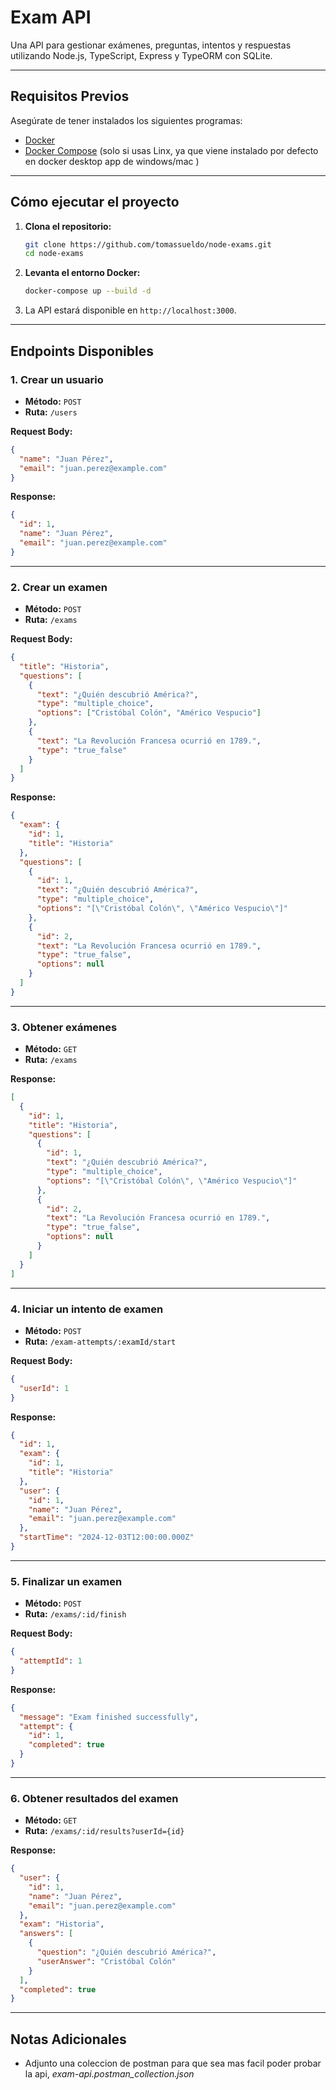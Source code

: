 # **Exam API**

Una API para gestionar exámenes, preguntas, intentos y respuestas utilizando Node.js, TypeScript, Express y TypeORM con SQLite.

---

## **Requisitos Previos**

Asegúrate de tener instalados los siguientes programas:

- [Docker](https://docs.docker.com/get-docker/)
- [Docker Compose](https://docs.docker.com/compose/install/) (solo si usas Linx, ya que viene instalado por defecto en
  docker desktop app de windows/mac )


---

## **Cómo ejecutar el proyecto**

1. **Clona el repositorio:**
   ```bash
   git clone https://github.com/tomassueldo/node-exams.git
   cd node-exams
   ```

2. **Levanta el entorno Docker:**
   ```bash
   docker-compose up --build -d
   ```

3. La API estará disponible en `http://localhost:3000`.

---

## **Endpoints Disponibles**

### **1. Crear un usuario**
- **Método:** `POST`
- **Ruta:** `/users`

**Request Body:**
```json
{
  "name": "Juan Pérez",
  "email": "juan.perez@example.com"
}
```

**Response:**
```json
{
  "id": 1,
  "name": "Juan Pérez",
  "email": "juan.perez@example.com"
}
```

---

### **2. Crear un examen**
- **Método:** `POST`
- **Ruta:** `/exams`

**Request Body:**
```json
{
  "title": "Historia",
  "questions": [
    {
      "text": "¿Quién descubrió América?",
      "type": "multiple_choice",
      "options": ["Cristóbal Colón", "Américo Vespucio"]
    },
    {
      "text": "La Revolución Francesa ocurrió en 1789.",
      "type": "true_false"
    }
  ]
}
```

**Response:**
```json
{
  "exam": {
    "id": 1,
    "title": "Historia"
  },
  "questions": [
    {
      "id": 1,
      "text": "¿Quién descubrió América?",
      "type": "multiple_choice",
      "options": "[\"Cristóbal Colón\", \"Américo Vespucio\"]"
    },
    {
      "id": 2,
      "text": "La Revolución Francesa ocurrió en 1789.",
      "type": "true_false",
      "options": null
    }
  ]
}
```

---

### **3. Obtener exámenes**
- **Método:** `GET`
- **Ruta:** `/exams`

**Response:**
```json
[
  {
    "id": 1,
    "title": "Historia",
    "questions": [
      {
        "id": 1,
        "text": "¿Quién descubrió América?",
        "type": "multiple_choice",
        "options": "[\"Cristóbal Colón\", \"Américo Vespucio\"]"
      },
      {
        "id": 2,
        "text": "La Revolución Francesa ocurrió en 1789.",
        "type": "true_false",
        "options": null
      }
    ]
  }
]
```

---

### **4. Iniciar un intento de examen**
- **Método:** `POST`
- **Ruta:** `/exam-attempts/:examId/start`

**Request Body:**
```json
{
  "userId": 1
}
```

**Response:**
```json
{
  "id": 1,
  "exam": {
    "id": 1,
    "title": "Historia"
  },
  "user": {
    "id": 1,
    "name": "Juan Pérez",
    "email": "juan.perez@example.com"
  },
  "startTime": "2024-12-03T12:00:00.000Z"
}
```

---

### **5. Finalizar un examen**
- **Método:** `POST`
- **Ruta:** `/exams/:id/finish`

**Request Body:**
```json
{
  "attemptId": 1
}
```

**Response:**
```json
{
  "message": "Exam finished successfully",
  "attempt": {
    "id": 1,
    "completed": true
  }
}
```

---

### **6. Obtener resultados del examen**
- **Método:** `GET`
- **Ruta:** `/exams/:id/results?userId={id}`

**Response:**
```json
{
  "user": {
    "id": 1,
    "name": "Juan Pérez",
    "email": "juan.perez@example.com"
  },
  "exam": "Historia",
  "answers": [
    {
      "question": "¿Quién descubrió América?",
      "userAnswer": "Cristóbal Colón"
    }
  ],
  "completed": true
}
```


---

## **Notas Adicionales**

- Adjunto una coleccion de postman para que sea mas facil poder probar la api, *exam-api.postman_collection.json*
